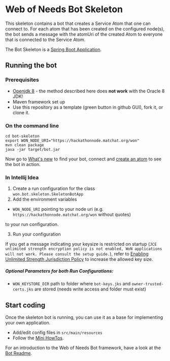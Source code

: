 # Web of Needs Bot Skeleton

This skeleton contains a bot that creates a Service Atom that one can connect to. 
For each atom that has been created on the configured node(s), the bot sends a message with the atomUri of the created Atom to everyone that is connected to the Service Atom.

The Bot Skeleton is a [Spring Boot Application](https://docs.spring.io/spring-boot/docs/current/reference/html/using-boot-running-your-application.html).

## Running the bot

### Prerequisites

- [Openjdk 8](https://adoptopenjdk.net/index.html) - the method described here does **not work** with the Oracle 8 JDK!
- Maven framework set up
- Use this repository as a template (green button in github GUI), fork it, or clone it.

### On the command line

```
cd bot-skeleton
export WON_NODE_URI="https://hackathonnode.matchat.org/won"
mvn clean package
java -jar target/bot.jar
```
Now go to [What's new](https://hackathon.matchat.org/owner/#!/overview) to find your bot, connect and [create an atom](https://hackathon.matchat.org/owner/#!/create) to see the bot in action.

### In Intellij Idea
1. Create a run configuration for the class `won.bot.skeleton.SkeletonBotApp`
2. Add the environment variables

  * `WON_NODE_URI` pointing to your node uri (e.g. `https://hackathonnode.matchat.org/won` without quotes)
  
  to your run configuration.
  
3. Run your configuration

If you get a message indicating your keysize is restricted on startup (`JCE unlimited strength encryption policy is not enabled, WoN applications will not work. Please consult the setup guide.`), refer to [Enabling Unlimited Strength Jurisdiction Policy](https://github.com/open-eid/cdoc4j/wiki/Enabling-Unlimited-Strength-Jurisdiction-Policy) to increase the allowed key size.

##### Optional Parameters for both Run Configurations:
- `WON_KEYSTORE_DIR` path to folder where `bot-keys.jks` and `owner-trusted-certs.jks` are stored (needs write access and folder must exist) 

## Start coding

Once the skeleton bot is running, you can use it as a base for implementing your own application. 
- Add/edit config files in `src/main/resources`
- Follow the [Mini HowTos](https://github.com/researchstudio-sat/webofneeds/tree/master/documentation/howto/README.md). 

For an introduction to the Web of Needs Bot framework, have a look at the [Bot Readme](https://github.com/researchstudio-sat/webofneeds/blob/master/webofneeds/won-bot/README.md).


